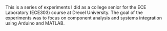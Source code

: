 This is a series of experiments I did as a college senior for the ECE Laboratory (ECE303) course at Drexel University. The goal of the experiments was to focus on component analysis and systems integration using Arduino and MATLAB.
